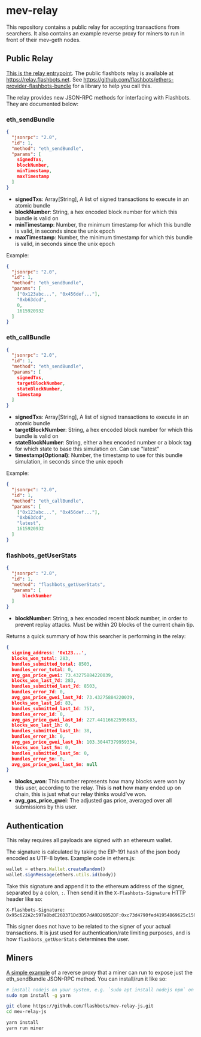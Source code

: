 # mev-relay

This repository contains a public relay for accepting transactions from searchers. It also contains an example reverse proxy for miners to run in front of their mev-geth nodes.

## Public Relay

[This is the relay entrypoint](server/main.js). The public flashbots relay is available at https://relay.flashbots.net. See https://github.com/flashbots/ethers-provider-flashbots-bundle for a library to help you call this.

The relay provides new JSON-RPC methods for interfacing with Flashbots. They are documented below:

### eth_sendBundle
```json
{
  "jsonrpc": "2.0",
  "id": 1,
  "method": "eth_sendBundle",
  "params": [
    signedTxs,
    blockNumber,
    minTimestamp,
    maxTimestamp
  ]
}
```

* **signedTxs**: Array[String], A list of signed transactions to execute in an atomic bundle
* **blockNumber**: String, a hex encoded block number for which this bundle is valid on
* **minTimestamp**: Number, the minimum timestamp for which this bundle is valid, in seconds since the unix epoch
* **maxTimestamp**: Number, the minimum timestamp for which this bundle is valid, in seconds since the unix epoch

Example:
```json
{
  "jsonrpc": "2.0",
  "id": 1,
  "method": "eth_sendBundle",
  "params": [
    ["0x123abc...", "0x456def..."],
    "0xb63dcd",
    0,
    1615920932
  ]
}
```

### eth_callBundle
```json
{
  "jsonrpc": "2.0",
  "id": 1,
  "method": "eth_sendBundle",
  "params": [
    signedTxs,
    targetBlockNumber,
    stateBlockNumber,
    timestamp
  ]
}
```

* **signedTxs**: Array[String], A list of signed transactions to execute in an atomic bundle
* **targetBlockNumber**: String, a hex encoded block number for which this bundle is valid on
* **stateBlockNumber**: String, either a hex encoded number or a block tag for which state to base this simulation on. Can use "latest"
* **timestamp(Optional)**: Number, the timestamp to use for this bundle simulation, in seconds since the unix epoch

Example:
```json
{
  "jsonrpc": "2.0",
  "id": 1,
  "method": "eth_callBundle",
  "params": [
    ["0x123abc...", "0x456def..."],
    "0xb63dcd",
    "latest",
    1615920932
  ]
}
```
### flashbots_getUserStats
```json
{
  "jsonrpc": "2.0",
  "id": 1,
  "method": "flashbots_getUserStats",
  "params": [
      blockNumber
  ]
}
```

* **blockNumber**: String, a hex encoded recent block number, in order to prevent replay attacks. Must be within 20 blocks of the current chain tip.

Returns a quick summary of how this searcher is performing in the relay:
```json
{
  signing_address: '0x123...',
  blocks_won_total: 283,
  bundles_submitted_total: 8503,
  bundles_error_total: 0,
  avg_gas_price_gwei: 73.43275884220039,
  blocks_won_last_7d: 283,
  bundles_submitted_last_7d: 8503,
  bundles_error_7d: 0,
  avg_gas_price_gwei_last_7d: 73.43275884220039,
  blocks_won_last_1d: 83,
  bundles_submitted_last_1d: 757,
  bundles_error_1d: 0,
  avg_gas_price_gwei_last_1d: 227.44116622595683,
  blocks_won_last_1h: 0,
  bundles_submitted_last_1h: 38,
  bundles_error_1h: 0,
  avg_gas_price_gwei_last_1h: 103.30447379959334,
  blocks_won_last_5m: 0,
  bundles_submitted_last_5m: 0,
  bundles_error_5m: 0,
  avg_gas_price_gwei_last_5m: null
}
```

* **blocks_won**: This number represents how many blocks were won by this user, according to the relay. This is **not** how many ended up on chain, this is just what our relay thinks would've won.
* **avg_gas_price_gwei**: The adjusted gas price, averaged over all submissions by this user.

## Authentication

This relay requires all payloads are signed with an ethereum wallet.

The signature is calculated by taking the EIP-191 hash of the json body encoded as UTF-8 bytes. Example code in ethers.js:
```js
wallet = ethers.Wallet.createRandom()
wallet.signMessage(ethers.utils.id(body))
```

Take this signature and append it to the ethereum address of the signer, separated by a colon, `:`. Then send it in the `X-Flashbots-Signature` HTTP header like so:
```
X-Flashbots-Signature: 0x95c622A2c597a8bdC26D371Dd3D57dA9D26052DF:0xc73d4790fed41954869625c159a4617e3374019839a8ad72de15e41371719d6873c780e00293fcdc100aa505f33dd8480e7b07551483c8c438fe8236972d26ca1c
```

This signer does not have to be related to the signer of your actual transactions. It is just used for authentication/rate limiting purposes, and is how `flashbots_getUserStats` determines the user.

## Miners

[A simple example](miner/proxy.js) of a reverse proxy that a miner can run to expose just the eth_sendBundle JSON-RPC method. You can install/run it like so:

```bash
# install nodejs on your system, e.g. `sudo apt install nodejs npm` on debian/ubuntu
sudo npm install -g yarn

git clone https://github.com/flashbots/mev-relay-js.git
cd mev-relay-js

yarn install
yarn run miner
```
